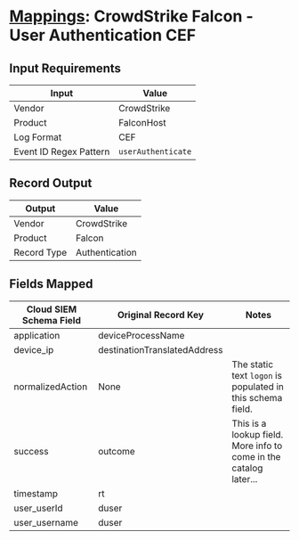 # [Mappings](README.md): CrowdStrike Falcon - User Authentication CEF

## Input Requirements

|Input|Value|
|-----|-----|
|Vendor|CrowdStrike|
|Product|FalconHost|
|Log Format|CEF|
|Event ID Regex Pattern|`userAuthenticate`|

## Record Output

|Output|Value|
|------|-----|
|Vendor|CrowdStrike|
|Product|Falcon|
|Record Type|Authentication|

## Fields Mapped

|Cloud SIEM Schema Field|Original Record Key|Notes|
|-----------------------|-------------------|-----|
|application|deviceProcessName||
|device_ip|destinationTranslatedAddress||
|normalizedAction|None|The static text `logon` is populated in this schema field.|
|success|outcome|This is a lookup field. More info to come in the catalog later...|
|timestamp|rt||
|user_userId|duser||
|user_username|duser||

